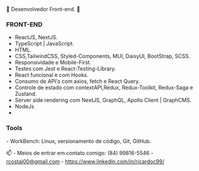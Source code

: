:diamond_shape_with_a_dot_inside: Desenvolvedor Front-end. :diamond_shape_with_a_dot_inside:

<h3>FRONT-END</h3>

- ReactJS, NextJS.
- TypeScript | JavaScript.
- HTML.
- CSS,TailwindCSS, Styled-Components, MUI, DaisyUI, BootStrap, SCSS.
- Responsividade e Mobile-First.
- Testes com Jest e React-Testing-Library.
- React funcional e com Hooks.
- Consumo de API's com axios, fetch e React Query.
- Controle de estado com contextAPI,Redux, Redux-Toolkit, Redux-Saga e Zustand.
- Server side rendering com NextJS,  GraphQL, Apollo Client | GraphCMS.
- NodeJs
- 
<h3>Tools</h3>
- WorkBench:
Linux, versionamento de código, Git, GitHub.


📫 - Meios de entrar em contato comigo:
(84) 99816-5546 - rcostaj00@gmail.com - https://www.linkedin.com/in/ricardoc99/


  
 
  
